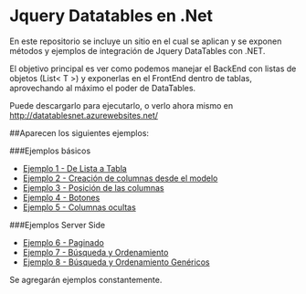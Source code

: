 # Jquery Datatables en .Net
En este repositorio se incluye un sitio en el cual se aplican y se exponen métodos y ejemplos de integración de Jquery DataTables con .NET.

El objetivo principal es ver como podemos manejar el BackEnd con listas de objetos (List< T >) y exponerlas en el FrontEnd dentro de tablas, aprovechando al máximo el poder de DataTables.

Puede descargarlo para ejecutarlo, o verlo ahora mismo en http://datatablesnet.azurewebsites.net/


##Aparecen los siguientes ejemplos:

###Ejemplos básicos
* [Ejemplo 1 - De Lista a Tabla](http://datatablesnet.azurewebsites.net/Datatables/Index)
* [Ejemplo 2 - Creación de columnas desde el modelo](http://datatablesnet.azurewebsites.net/Datatables/Ejemplo2)
* [Ejemplo 3 - Posición de las columnas](http://datatablesnet.azurewebsites.net/Datatables/Ejemplo3)
* [Ejemplo 4 - Botones](http://datatablesnet.azurewebsites.net/Datatables/Ejemplo4)
* [Ejemplo 5 - Columnas ocultas](http://datatablesnet.azurewebsites.net/Datatables/Ejemplo5)

###Ejemplos Server Side
* [Ejemplo 6 - Paginado](http://datatablesnet.azurewebsites.net/Datatables/Ejemplo6)
* [Ejemplo 7 - Búsqueda y Ordenamiento](http://datatablesnet.azurewebsites.net/Datatables/Ejemplo7)
* [Ejemplo 8 - Búsqueda y Ordenamiento Genéricos](http://datatablesnet.azurewebsites.net/Datatables/Ejemplo8)
  
Se agregarán ejemplos constantemente.
